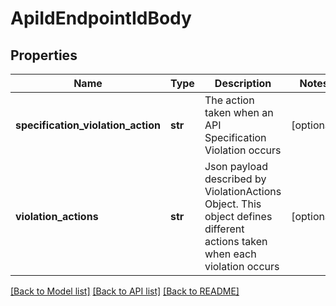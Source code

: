 # ApiIdEndpointIdBody

## Properties
Name | Type | Description | Notes
------------ | ------------- | ------------- | -------------
**specification_violation_action** | **str** | The action taken when an API Specification Violation occurs | [optional] 
**violation_actions** | **str** | Json payload described by ViolationActions Object. This object defines different actions taken when each violation occurs | [optional] 

[[Back to Model list]](../README.md#documentation-for-models) [[Back to API list]](../README.md#documentation-for-api-endpoints) [[Back to README]](../README.md)

